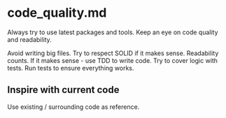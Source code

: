 # code_quality.md
Always try to use latest packages and tools.
Keep an eye on code quality and readability.

Avoid writing big files.
Try to respect SOLID if it makes sense.
Readability counts.
If it makes sense - use TDD to write code.
Try to cover logic with tests.
Run tests to ensure everything works.

## Inspire with current code
Use existing / surrounding code as reference.
